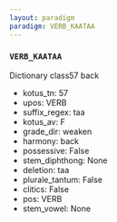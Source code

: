 ```yaml
---
layout: paradigm
paradigm: VERB_KAATAA
---
```

### ` VERB_KAATAA `

Dictionary class57 back
* kotus_tn: 57
* upos: VERB
* suffix_regex: taa
* kotus_av: F
* grade_dir: weaken
* harmony: back
* possessive: False
* stem_diphthong: None
* deletion: taa
* plurale_tantum: False
* clitics: False
* pos: VERB
* stem_vowel: None
